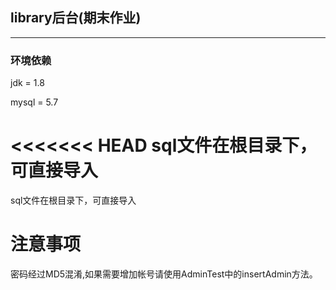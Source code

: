
library后台(期末作业)
-
----


### 环境依赖
jdk = 1.8

mysql = 5.7

<<<<<<< HEAD
sql文件在根目录下，可直接导入
=======
sql文件在根目录下，可直接导入

# 注意事项
密码经过MD5混淆,如果需要增加帐号请使用AdminTest中的insertAdmin方法。
